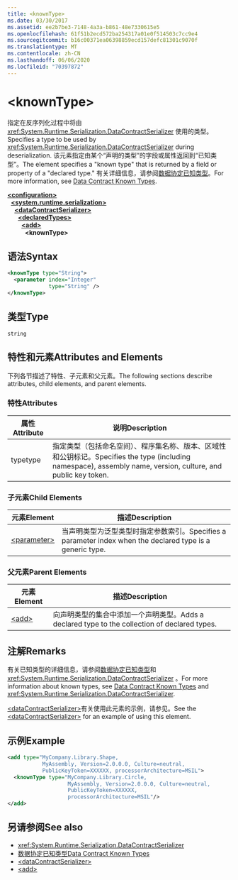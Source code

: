 ```yaml
---
title: <knownType>
ms.date: 03/30/2017
ms.assetid: ee2b7be3-7148-4a3a-b861-48e7330615e5
ms.openlocfilehash: 61f51b2ecd572ba254317a01e0f514503c7cc9e4
ms.sourcegitcommit: b16c00371ea06398859ecd157defc81301c9070f
ms.translationtype: MT
ms.contentlocale: zh-CN
ms.lasthandoff: 06/06/2020
ms.locfileid: "70397872"
---
```

# \<knownType>
<span data-ttu-id="f0d71-101">指定在反序列化过程中将由 <xref:System.Runtime.Serialization.DataContractSerializer> 使用的类型。</span><span class="sxs-lookup"><span data-stu-id="f0d71-101">Specifies a type to be used by <xref:System.Runtime.Serialization.DataContractSerializer> during deserialization.</span></span> <span data-ttu-id="f0d71-102">该元素指定由某个“声明的类型”的字段或属性返回到“已知类型”。</span><span class="sxs-lookup"><span data-stu-id="f0d71-102">The element specifies a "known type" that is returned by a field or property of a "declared type."</span></span> <span data-ttu-id="f0d71-103">有关详细信息，请参阅[数据协定已知类型](../../../wcf/feature-details/data-contract-known-types.md)。</span><span class="sxs-lookup"><span data-stu-id="f0d71-103">For more information, see [Data Contract Known Types](../../../wcf/feature-details/data-contract-known-types.md).</span></span>  
  
[**\<configuration>**](../configuration-element.md)\
&nbsp;&nbsp;[**\<system.runtime.serialization>**](system-runtime-serialization.md)\
&nbsp;&nbsp;&nbsp;&nbsp;[**\<dataContractSerializer>**](datacontractserializer.md)\
&nbsp;&nbsp;&nbsp;&nbsp;&nbsp;&nbsp;[**\<declaredTypes>**](declaredtypes.md)\
&nbsp;&nbsp;&nbsp;&nbsp;&nbsp;&nbsp;&nbsp;&nbsp;[**\<add>**](add-of-declaredtypes-element.md)\
&nbsp;&nbsp;&nbsp;&nbsp;&nbsp;&nbsp;&nbsp;&nbsp;&nbsp;&nbsp;**\<knownType>**  
  
## <a name="syntax"></a><span data-ttu-id="f0d71-104">语法</span><span class="sxs-lookup"><span data-stu-id="f0d71-104">Syntax</span></span>  
  
```xml  
<knownType type="String">
  <parameter index="Integer"
             type="String" />
</knownType>
```  
  
## <a name="type"></a><span data-ttu-id="f0d71-105">类型</span><span class="sxs-lookup"><span data-stu-id="f0d71-105">Type</span></span>  
 `string`  
  
## <a name="attributes-and-elements"></a><span data-ttu-id="f0d71-106">特性和元素</span><span class="sxs-lookup"><span data-stu-id="f0d71-106">Attributes and Elements</span></span>  
 <span data-ttu-id="f0d71-107">下列各节描述了特性、子元素和父元素。</span><span class="sxs-lookup"><span data-stu-id="f0d71-107">The following sections describe attributes, child elements, and parent elements.</span></span>  
  
### <a name="attributes"></a><span data-ttu-id="f0d71-108">特性</span><span class="sxs-lookup"><span data-stu-id="f0d71-108">Attributes</span></span>  
  
|<span data-ttu-id="f0d71-109">属性</span><span class="sxs-lookup"><span data-stu-id="f0d71-109">Attribute</span></span>|<span data-ttu-id="f0d71-110">说明</span><span class="sxs-lookup"><span data-stu-id="f0d71-110">Description</span></span>|  
|---------------|-----------------|  
|<span data-ttu-id="f0d71-111">type</span><span class="sxs-lookup"><span data-stu-id="f0d71-111">type</span></span>|<span data-ttu-id="f0d71-112">指定类型（包括命名空间）、程序集名称、版本、区域性和公钥标记。</span><span class="sxs-lookup"><span data-stu-id="f0d71-112">Specifies the type (including namespace), assembly name, version, culture, and public key token.</span></span>|  
  
### <a name="child-elements"></a><span data-ttu-id="f0d71-113">子元素</span><span class="sxs-lookup"><span data-stu-id="f0d71-113">Child Elements</span></span>  
  
|<span data-ttu-id="f0d71-114">元素</span><span class="sxs-lookup"><span data-stu-id="f0d71-114">Element</span></span>|<span data-ttu-id="f0d71-115">描述</span><span class="sxs-lookup"><span data-stu-id="f0d71-115">Description</span></span>|  
|-------------|-----------------|  
|[\<parameter>](parameter.md)|<span data-ttu-id="f0d71-116">当声明类型为泛型类型时指定参数索引。</span><span class="sxs-lookup"><span data-stu-id="f0d71-116">Specifies a parameter index when the declared type is a generic type.</span></span>|  
  
### <a name="parent-elements"></a><span data-ttu-id="f0d71-117">父元素</span><span class="sxs-lookup"><span data-stu-id="f0d71-117">Parent Elements</span></span>  
  
|<span data-ttu-id="f0d71-118">元素</span><span class="sxs-lookup"><span data-stu-id="f0d71-118">Element</span></span>|<span data-ttu-id="f0d71-119">描述</span><span class="sxs-lookup"><span data-stu-id="f0d71-119">Description</span></span>|  
|-------------|-----------------|  
|[\<add>](add-of-declaredtypes-element.md)|<span data-ttu-id="f0d71-120">向声明类型的集合中添加一个声明类型。</span><span class="sxs-lookup"><span data-stu-id="f0d71-120">Adds a declared type to the collection of declared types.</span></span>|  
  
## <a name="remarks"></a><span data-ttu-id="f0d71-121">注解</span><span class="sxs-lookup"><span data-stu-id="f0d71-121">Remarks</span></span>  
 <span data-ttu-id="f0d71-122">有关已知类型的详细信息，请参阅[数据协定已知类型](../../../wcf/feature-details/data-contract-known-types.md)和 <xref:System.Runtime.Serialization.DataContractSerializer> 。</span><span class="sxs-lookup"><span data-stu-id="f0d71-122">For more information about known types, see [Data Contract Known Types](../../../wcf/feature-details/data-contract-known-types.md) and <xref:System.Runtime.Serialization.DataContractSerializer>.</span></span>  
  
 <span data-ttu-id="f0d71-123">[\<dataContractSerializer>](datacontractserializer-element.md)有关使用此元素的示例，请参见。</span><span class="sxs-lookup"><span data-stu-id="f0d71-123">See the [\<dataContractSerializer>](datacontractserializer-element.md) for an example of using this element.</span></span>  
  
## <a name="example"></a><span data-ttu-id="f0d71-124">示例</span><span class="sxs-lookup"><span data-stu-id="f0d71-124">Example</span></span>  
  
```xml  
<add type="MyCompany.Library.Shape,
           MyAssembly, Version=2.0.0.0, Culture=neutral,
           PublicKeyToken=XXXXXX, processorArchitecture=MSIL">
  <knownType type="MyCompany.Library.Circle,
                   MyAssembly, Version=2.0.0.0, Culture=neutral,
                   PublicKeyToken=XXXXXX,
                   processorArchitecture=MSIL"/>
</add>
```  
  
## <a name="see-also"></a><span data-ttu-id="f0d71-125">另请参阅</span><span class="sxs-lookup"><span data-stu-id="f0d71-125">See also</span></span>

- <xref:System.Runtime.Serialization.DataContractSerializer>
- [<span data-ttu-id="f0d71-126">数据协定已知类型</span><span class="sxs-lookup"><span data-stu-id="f0d71-126">Data Contract Known Types</span></span>](../../../wcf/feature-details/data-contract-known-types.md)
- [\<dataContractSerializer>](datacontractserializer-element.md)
- [\<add>](add-of-declaredtypes-element.md)
